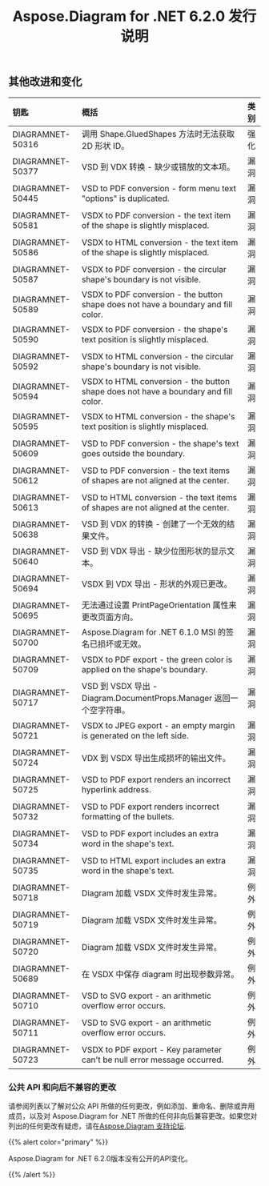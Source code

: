 ﻿---
title: Aspose.Diagram for .NET 6.2.0 发行说明
type: docs
weight: 100
url: /zh/net/aspose-diagram-for-net-6-2-0-release-notes/
---
## **其他改进和变化**

|**钥匙** |**概括** |**类别** |
|:- |:- |:- |
|DIAGRAMNET-50316 |调用 Shape.GluedShapes 方法时无法获取 2D 形状 ID。|强化|
|DIAGRAMNET-50377 |VSD 到 VDX 转换 - 缺少或错放的文本项。|漏洞|
|DIAGRAMNET-50445 |VSD to PDF conversion - form menu text "options" is duplicated. |漏洞|
|DIAGRAMNET-50581 |VSDX to PDF conversion - the text item of the shape is slightly misplaced. |漏洞|
|DIAGRAMNET-50586 |VSDX to HTML conversion - the text item of the shape is slightly misplaced. |漏洞|
|DIAGRAMNET-50587 |VSDX to PDF conversion - the circular shape's boundary is not visible. |漏洞|
|DIAGRAMNET-50589 |VSDX to PDF conversion - the button shape does not have a boundary and fill color. |漏洞|
|DIAGRAMNET-50590 |VSDX to PDF conversion - the shape's text position is slightly misplaced. |漏洞|
|DIAGRAMNET-50592 |VSDX to HTML conversion - the circular shape's boundary is not visible. |漏洞|
|DIAGRAMNET-50594 |VSDX to HTML conversion - the button shape does not have a boundary and fill color. |漏洞|
|DIAGRAMNET-50595 |VSDX to HTML conversion - the shape's text position is slightly misplaced. |漏洞|
|DIAGRAMNET-50609 |VSD to PDF conversion - the shape's text goes outside the boundary. |漏洞|
|DIAGRAMNET-50612 |VSD to PDF conversion - the text items of shapes are not aligned at the center. |漏洞|
|DIAGRAMNET-50613 |VSD to HTML conversion - the text items of shapes are not aligned at the center. |漏洞|
|DIAGRAMNET-50638 | VSD 到 VDX 的转换 - 创建了一个无效的结果文件。|漏洞|
|DIAGRAMNET-50640 | VSD 到 VDX 导出 - 缺少位图形状的显示文本。|漏洞|
|DIAGRAMNET-50694 | VSDX 到 VDX 导出 - 形状的外观已更改。|漏洞|
|DIAGRAMNET-50695 |无法通过设置 PrintPageOrientation 属性来更改页面方向。|漏洞|
|DIAGRAMNET-50700 | Aspose.Diagram for .NET 6.1.0 MSI 的签名已损坏或无效。|漏洞|
|DIAGRAMNET-50709 |VSDX to PDF export - the green color is applied on the shape's boundary. |漏洞|
|DIAGRAMNET-50717 | VSD 到 VSDX 导出 - Diagram.DocumentProps.Manager 返回一个空字符串。|漏洞|
|DIAGRAMNET-50721 |VSDX to JPEG export - an empty margin is generated on the left side. |漏洞|
|DIAGRAMNET-50724 | VDX 到 VSDX 导出生成损坏的输出文件。|漏洞|
|DIAGRAMNET-50725 |VSD to PDF export renders an incorrect hyperlink address. |漏洞|
|DIAGRAMNET-50732 |VSD to PDF export renders incorrect formatting of the bullets. |漏洞|
|DIAGRAMNET-50734 |VSD to PDF export includes an extra word in the shape's text. |漏洞|
|DIAGRAMNET-50735 |VSD to HTML export includes an extra word in the shape's text. |漏洞|
|DIAGRAMNET-50718 | Diagram 加载 VSDX 文件时发生异常。|例外|
|DIAGRAMNET-50719 | Diagram 加载 VSDX 文件时发生异常。|例外|
|DIAGRAMNET-50720 | Diagram 加载 VSDX 文件时发生异常。|例外|
|DIAGRAMNET-50689 |在 VSDX 中保存 diagram 时出现参数异常。|例外|
|DIAGRAMNET-50710 |VSD to SVG export - an arithmetic overflow error occurs. |例外|
|DIAGRAMNET-50711 |VSD to SVG export - an arithmetic overflow error occurs. |例外|
|DIAGRAMNET-50723 |VSDX to PDF export - Key parameter can't be null error message occurred. |例外|
### **公共 API 和向后不兼容的更改**
请参阅列表以了解对公众 API 所做的任何更改，例如添加、重命名、删除或弃用成员，以及对 Aspose.Diagram for .NET 所做的任何非向后兼容更改。如果您对列出的任何更改有疑虑，请在[Aspose.Diagram 支持论坛](https://forum.aspose.com/c/diagram/17).

{{% alert color="primary" %}} 

Aspose.Diagram for .NET 6.2.0版本没有公开的API变化。

{{% /alert %}}
